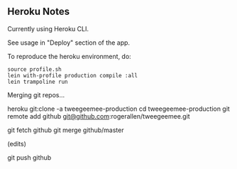 Heroku Notes
------------

Currently using Heroku CLI.

See usage in "Deploy" section of the app.

To reproduce the heroku environment, do:

```
source profile.sh
lein with-profile production compile :all
lein trampoline run
```

Merging git repos...

heroku git:clone -a tweegeemee-production
cd tweegeemee-production
git remote add github git@github.com:rogerallen/tweegeemee.git

git fetch github
git merge github/master

(edits)

git push github
